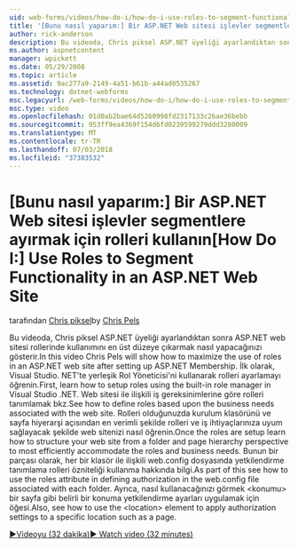 ```yaml
---
uid: web-forms/videos/how-do-i/how-do-i-use-roles-to-segment-functionality-in-an-aspnet-web-site
title: '[Bunu nasıl yaparım:] Bir ASP.NET Web sitesi işlevler segmentlere ayırmak için rolleri kullanın | Microsoft Docs'
author: rick-anderson
description: Bu videoda, Chris piksel ASP.NET üyeliği ayarlandıktan sonra ASP.NET web sitesi rollerinde kullanımını en üst düzeye çıkarmak nasıl yapacağınızı gösterir. İlk olarak, rol ayarlamayı öğrenin...
ms.author: aspnetcontent
manager: wpickett
ms.date: 05/29/2008
ms.topic: article
ms.assetid: 9ac277a9-2149-4a51-b61b-a44ad0535267
ms.technology: dotnet-webforms
msc.legacyurl: /web-forms/videos/how-do-i/how-do-i-use-roles-to-segment-functionality-in-an-aspnet-web-site
msc.type: video
ms.openlocfilehash: 01d0ab2bae64d5260998fd2317133c26ae36bebb
ms.sourcegitcommit: 953ff9ea4369f154d6fd0239599279ddd3280009
ms.translationtype: MT
ms.contentlocale: tr-TR
ms.lasthandoff: 07/03/2018
ms.locfileid: "37383532"
---
```

<a name="how-do-i-use-roles-to-segment-functionality-in-an-aspnet-web-site"></a><span data-ttu-id="68c26-104">[Bunu nasıl yaparım:] Bir ASP.NET Web sitesi işlevler segmentlere ayırmak için rolleri kullanın</span><span class="sxs-lookup"><span data-stu-id="68c26-104">[How Do I:] Use Roles to Segment Functionality in an ASP.NET Web Site</span></span>
====================
<span data-ttu-id="68c26-105">tarafından [Chris piksel](https://twitter.com/chrispels)</span><span class="sxs-lookup"><span data-stu-id="68c26-105">by [Chris Pels](https://twitter.com/chrispels)</span></span>

<span data-ttu-id="68c26-106">Bu videoda, Chris piksel ASP.NET üyeliği ayarlandıktan sonra ASP.NET web sitesi rollerinde kullanımını en üst düzeye çıkarmak nasıl yapacağınızı gösterir.</span><span class="sxs-lookup"><span data-stu-id="68c26-106">In this video Chris Pels will show how to maximize the use of roles in an ASP.NET web site after setting up ASP.NET Membership.</span></span> <span data-ttu-id="68c26-107">İlk olarak, Visual Studio. NET'te yerleşik Rol Yöneticisi'ni kullanarak rolleri ayarlamayı öğrenin.</span><span class="sxs-lookup"><span data-stu-id="68c26-107">First, learn how to setup roles using the built-in role manager in Visual Studio .NET.</span></span> <span data-ttu-id="68c26-108">Web sitesi ile ilişkili iş gereksinimlerine göre rolleri tanımlamak bkz.</span><span class="sxs-lookup"><span data-stu-id="68c26-108">See how to define roles based upon the business needs associated with the web site.</span></span> <span data-ttu-id="68c26-109">Rolleri olduğunuzda kurulum klasörünü ve sayfa hiyerarşi açısından en verimli şekilde rolleri ve iş ihtiyaçlarınıza uyum sağlayacak şekilde web sitenizi nasıl öğrenin.</span><span class="sxs-lookup"><span data-stu-id="68c26-109">Once the roles are setup learn how to structure your web site from a folder and page hierarchy perspective to most efficiently accommodate the roles and business needs.</span></span> <span data-ttu-id="68c26-110">Bunun bir parçası olarak, her bir klasör ile ilişkili web.config dosyasında yetkilendirme tanımlama rolleri özniteliği kullanma hakkında bilgi.</span><span class="sxs-lookup"><span data-stu-id="68c26-110">As part of this see how to use the roles attribute in defining authorization in the web.config file associated with each folder.</span></span> <span data-ttu-id="68c26-111">Ayrıca, nasıl kullanacağınızı görmek &lt;konumu&gt; bir sayfa gibi belirli bir konuma yetkilendirme ayarları uygulamak için öğesi.</span><span class="sxs-lookup"><span data-stu-id="68c26-111">Also, see how to use the &lt;location&gt; element to apply authorization settings to a specific location such as a page.</span></span>

[<span data-ttu-id="68c26-112">&#9654;Videoyu (32 dakika)</span><span class="sxs-lookup"><span data-stu-id="68c26-112">&#9654; Watch video (32 minutes)</span></span>](https://channel9.msdn.com/Blogs/ASP-NET-Site-Videos/how-do-i-use-roles-to-segment-functionality-in-an-aspnet-web-site)
